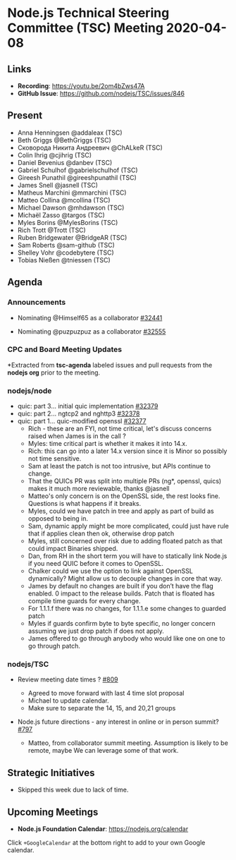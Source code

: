 # Node.js Technical Steering Committee (TSC) Meeting 2020-04-08

## Links

* **Recording**: https://youtu.be/2om4bZws47A
* **GitHub Issue**: https://github.com/nodejs/TSC/issues/846

## Present

* Anna Henningsen @addaleax (TSC)
* Beth Griggs @BethGriggs (TSC)
* Сковорода Никита Андреевич @ChALkeR (TSC)
* Colin Ihrig @cjihrig (TSC)
* Daniel Bevenius @danbev (TSC)
* Gabriel Schulhof @gabrielschulhof (TSC)
* Gireesh Punathil @gireeshpunathil (TSC)
* James Snell @jasnell (TSC)
* Matheus Marchini @mmarchini (TSC)
* Matteo Collina @mcollina (TSC)
* Michael Dawson @mhdawson (TSC)
* Michaël Zasso @targos (TSC)
* Myles Borins @MylesBorins (TSC)
* Rich Trott @Trott (TSC)
* Ruben Bridgewater @BridgeAR (TSC)
* Sam Roberts @sam-github (TSC)
* Shelley Vohr @codebytere (TSC)
* Tobias Nießen @tniessen (TSC)

## Agenda

### Announcements

* Nominating @Himself65 as a collaborator [#32441](https://github.com/nodejs/node/issues/32441)

* Nominating @puzpuzpuz as a collaborator [#32555](https://github.com/nodejs/node/issues/32555)

### CPC and Board Meeting Updates

*Extracted from **tsc-agenda** labeled issues and pull requests from the **nodejs org** prior to the meeting.

### nodejs/node

* quic: part 3... initial quic implementation [#32379](https://github.com/nodejs/node/pull/32379)
* quic: part 2... ngtcp2 and nghttp3 [#32378](https://github.com/nodejs/node/pull/32378)
* quic: part 1... quic-modified openssl [#32377](https://github.com/nodejs/node/pull/32377)
  * Rich - these are an FYI, not time critical, let's discuss concerns raised when James is in the
    call ?
  * Myles: time critical part is whether it makes it into 14.x.
  * Rich: this can go into a later 14.x version since it is Minor so possibly not time sensitive.
  * Sam at least the patch is not too intrusive, but APIs continue to change.
  * That the QUICs PR was split into multiple PRs (ng*, openssl, quics) makes it much more reviewable, thanks @jasnell
  * Matteo's only concern is on the OpenSSL side, the rest looks fine.  Questions is what
    happens if it breaks.
  * Myles, could we have patch in tree and apply as part of build as opposed to being in.
  * Sam, dynamic apply might be more complicated, could just have rule that if applies
    clean then ok, otherwise drop patch
  * Myles, still concerned over risk due to adding floated patch as that could impact
    Binaries shipped.
  * Dan, from RH in the short term you will have to statically link Node.js if you need
    QUIC before it comes to OpenSSL.
  * Chalker could we use the option to link against OpenSSL dynamically? Might
    allow us to decouple changes in core that way.
  * James by default no changes are built if you don’t have the flag enabled. 0 impact
    to the release builds. Patch that is floated has compile time guards for every change.
  * For 1.1.1.f there was no changes, for 1.1.1.e some changes to guarded patch
  * Myles if guards confirm byte to byte specific, no longer concern assuming we
    just drop patch if does not apply.
  * James offered to go through anybody who would like one on one to go through patch.

### nodejs/TSC

* Review meeting date times ? [#809](https://github.com/nodejs/TSC/issues/809)
  * Agreed to move forward with last 4 time slot proposal
  * Michael to update calendar.
  * Make sure to separate the 14, 15, and 20,21 groups

* Node.js future directions - any interest in online or in person summit? [#797](https://github.com/nodejs/TSC/issues/797)
  * Matteo, from collaborator summit meeting. Assumption is likely to be remote, maybe
    We can leverage some of that work.

## Strategic Initiatives

* Skipped this week due to lack of time.

## Upcoming Meetings

* **Node.js Foundation Calendar**: https://nodejs.org/calendar

Click `+GoogleCalendar` at the bottom right to add to your own Google calendar.
